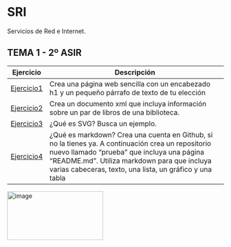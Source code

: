 # SRI
Servicios de Red e Internet.

## TEMA 1 - 2º ASIR
Ejercicio | Descripción
----------|------------
[Ejercicio1](tema1/index.html) | Crea una página web sencilla con un encabezado h1 y un pequeño párrafo de texto de tu elección
[Ejercicio2](tema1/note.xml) | Crea un documento xml que incluya información sobre un par de libros de una biblioteca.
[Ejercicio3](tema1/svg.html) | ¿Qué es SVG? Busca un ejemplo.
[Ejercicio4](tema1/markdown.pdf) | ¿Qué es markdown? Crea una cuenta en Github, si no la tienes ya. A continuación crea un repositorio nuevo llamado “prueba” que incluya una página “README.md”. Utiliza markdown para que incluya varias cabeceras, texto, una lista, un gráfico y una tabla

<img width="223" height="113" alt="image" src="https://github.com/user-attachments/assets/145e5197-955a-477b-96a4-92ee7b08c108" />




